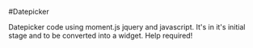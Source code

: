 #Datepicker

Datepicker code using moment.js jquery and javascript. It's in it's initial stage and to be converted into a widget. Help required!